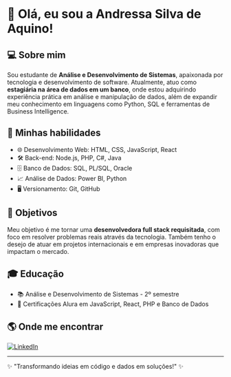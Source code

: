 # 👋 Olá, eu sou a Andressa Silva de Aquino!

## 💻 Sobre mim

Sou estudante de **Análise e Desenvolvimento de Sistemas**, apaixonada por tecnologia e desenvolvimento de software. Atualmente, atuo como **estagiária na área de dados em um banco**, onde estou adquirindo experiência prática em análise e manipulação de dados, além de expandir meu conhecimento em linguagens como Python, SQL e ferramentas de Business Intelligence.

## 🚀 Minhas habilidades

- 🌐 Desenvolvimento Web: HTML, CSS, JavaScript, React  
- 🛠️ Back-end: Node.js, PHP, C#, Java  
- 🗄️ Banco de Dados: SQL, PL/SQL, Oracle  
- 📈 Análise de Dados: Power BI, Python  
- 🖥️ Versionamento: Git, GitHub  

## 🎯 Objetivos

Meu objetivo é me tornar uma **desenvolvedora full stack requisitada**, com foco em resolver problemas reais através da tecnologia. Também tenho o desejo de atuar em projetos internacionais e em empresas inovadoras que impactam o mercado.

## 🎓 Educação

- 📚 Análise e Desenvolvimento de Sistemas - 2º semestre  
- 📜 Certificações Alura em JavaScript, React, PHP e Banco de Dados  

## 🌎 Onde me encontrar

[![LinkedIn](https://img.shields.io/badge/LinkedIn-0077B5?style=for-the-badge&logo=linkedin&logoColor=white)](https://www.linkedin.com/in/andressa-aquino-840a8a2ab/)

---

✨ "Transformando ideias em código e dados em soluções!" ✨

